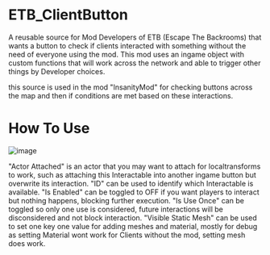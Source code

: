 # ETB_ClientButton
A reusable source for Mod Developers of ETB (Escape The Backrooms) that wants a button to check if clients interacted with something without the need of everyone using the mod. This mod uses an ingame object with custom functions that will work across the network and able to trigger other things by Developer choices. 

this source is used in the mod "InsanityMod" for checking buttons across the map and then if conditions are met based on these interactions. 

# How To Use
![image](https://github.com/user-attachments/assets/cb4040ec-3745-413b-91a9-e7c9136c6db8)

"Actor Attached" is an actor that you may want to attach for localtransforms to work, such as attaching this Interactable into another ingame button but overwrite its interaction.
"ID" can be used to identify which Interactable is available.
"Is Enabled" can be toggled to OFF if you want players to interact but nothing happens, blocking further execution.
"Is Use Once" can be toggled so only one use is considered, future interactions will be disconsidered and not block interaction.
"Visible Static Mesh" can be used to set one key one value for adding meshes and material, mostly for debug as setting Material wont work for Clients without the mod, setting mesh does work.

